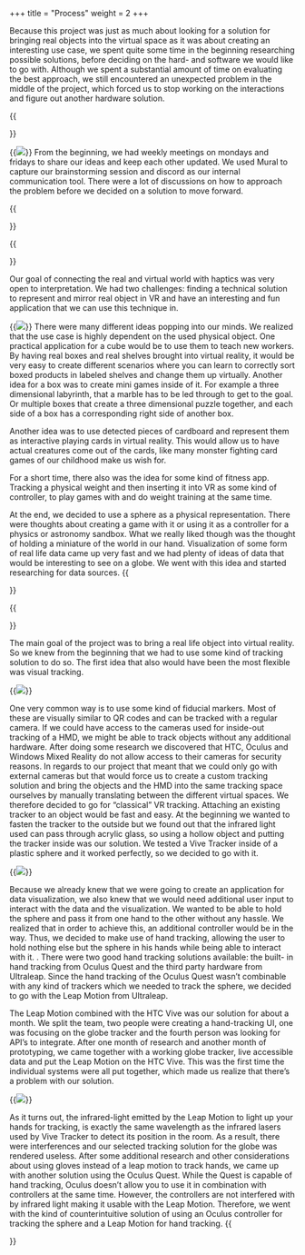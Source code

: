 +++
title = "Process"
weight = 2
+++

Because this project was just as much about looking for a solution for bringing real objects into the virtual space as it was about creating an interesting use case, we spent quite some time in the beginning researching possible solutions, before deciding on the hard- and software we would like to go with. Although we spent a substantial amount of time on evaluating the best approach, we still encountered an unexpected problem in the middle of the project,  which forced us to stop working on the interactions and figure out another hardware solution.

{{<section title="Organizational">}}

{{<image src="pr_brainstorming.jpg" caption="our first brainstorming session">}}
From the beginning, we had weekly meetings on mondays and fridays to share our ideas and keep each other updated. We used Mural to capture our brainstorming session and discord as our internal communication tool. There were a lot of discussions on how to approach the problem before we decided on a solution to move forward.

{{</section>}}



{{<section title="Applications">}}

Our goal of connecting the real and virtual world with haptics was very open to interpretation. We had two challenges: finding a technical solution to represent and mirror real object in VR and have an interesting and fun application that we can use this technique in.

{{<image src="pr_brainstorming_application.jpg" caption="application ideas collected on mural">}}
There were many different ideas popping into our minds. We realized that the use case is highly dependent on the used physical object. 
One practical application for a cube would be to use them to teach new workers. By having real boxes and real shelves brought into virtual reality, it would be very easy to create different scenarios where you can learn to correctly sort boxed products in labeled shelves and change them up virtually. Another idea for a box was to create mini games inside of it. For example a three dimensional labyrinth, that a marble has to be led through to get to the goal. Or multiple boxes that create a three dimensional puzzle together, and each side of a box has a corresponding right side of another box.

Another idea was to use detected pieces of cardboard and represent them as interactive playing cards in virtual reality. This would allow us to have actual creatures come out of the cards, like many monster fighting card games of our childhood make us wish for.

For a short time, there also was the idea for some kind of fitness app. Tracking a physical weight and then inserting it into VR as some kind of controller, to play games with and do weight training at the same time.

At the end, we decided to use a sphere as a physical representation. There were thoughts about creating a game with it or using it as a controller for a physics or astronomy sandbox. What we really liked though was the thought of holding a miniature of the world in our hand. Visualization of some form of real life data came up very fast and we had plenty of ideas of data that would be interesting to see on a globe. We went with this idea and started researching for data sources.
{{</section>}}


{{<section title="Techniques">}}

The main goal of the project was to bring a real life object into virtual reality. So we knew from the beginning that we had to use some kind of tracking solution to do so. The first idea that also would have been the most flexible was visual tracking.

{{<image src="pr_aruco.jpg" caption="fiducial markers">}}

One very common way is to use some kind of fiducial markers. Most of these are visually similar to QR codes and can be tracked with a regular camera. If we could have access to the cameras used for inside-out tracking of a HMD, we might be able to track objects without any additional hardware. After doing some research we discovered that HTC, Oculus and Windows Mixed Reality do not allow access to their cameras for security reasons. In regards to our project that meant that we could only go with external cameras but that would force us to create a custom tracking solution and bring the objects and the HMD into the same tracking space ourselves by manually translating between the different virtual spaces.
We therefore decided to go for “classical” VR tracking. Attaching an existing tracker to an object would be fast and easy. At the beginning we wanted to fasten the tracker to the outside but we found out that the infrared light used can pass through acrylic glass, so using a hollow object and putting the tracker inside was our solution. We tested a Vive Tracker inside of a plastic sphere and it worked perfectly, so we decided to go with it.

{{<image src="pr_vive_tracker.jpg" caption="initial version of the controller">}}

Because we already knew that we were going to create an application for data visualization, we also knew that we would need additional user input to interact with the data and the visualization. We wanted to be able to hold the sphere and pass it from one hand to the other without any hassle. We realized that in order to achieve this, an additional controller would be in the way. Thus, we decided to make use of hand tracking, allowing the user to hold nothing else but the sphere in his hands while being able to interact with it. . There were two good hand tracking solutions available: the built- in hand tracking from Oculus Quest and the third party hardware from Ultraleap. Since the hand tracking of the Oculus Quest wasn’t combinable with any kind of trackers which we needed to track the sphere, we decided to go with the Leap Motion from Ultraleap.

The Leap Motion combined with the HTC Vive was our solution for about a month. We split the team, two people were creating a hand-tracking UI, one was focusing on the globe tracker and the fourth person was looking for API’s to integrate. After one month of research and another month of prototyping, we came together with a working globe tracker, live accessible data and put the Leap Motion on the HTC Vive. This was the first time the individual systems were all put together, which made us realize that there’s a problem with our solution.

{{<image src="pr_leap_vive_bug.gif" caption="interferences with the vive tracker">}}

As it turns out, the infrared-light emitted by the Leap Motion to light up your hands for tracking, is exactly the same wavelength as the infrared lasers used by Vive Tracker to detect its position in the room. As a result, there were interferences and our selected tracking solution for the globe was rendered useless. After some additional research and other considerations about using gloves instead of a leap motion to track hands, we came up with another solution using the Oculus Quest. While the Quest is capable of hand tracking, Oculus doesn’t allow you to use it in combination with controllers at the same time. However, the controllers are not interfered with by infrared light making it usable with the Leap Motion. Therefore, we went with the kind of counterintuitive solution of using an Oculus controller for tracking the sphere and a Leap Motion for hand tracking.
{{</section>}}
